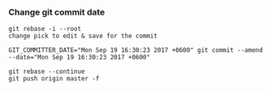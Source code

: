 ### Change git commit date

```console
git rebase -i --root
change pick to edit & save for the commit

GIT_COMMITTER_DATE="Mon Sep 19 16:30:23 2017 +0600" git commit --amend --date="Mon Sep 19 16:30:23 2017 +0600"

git rebase --continue
git push origin master -f
```